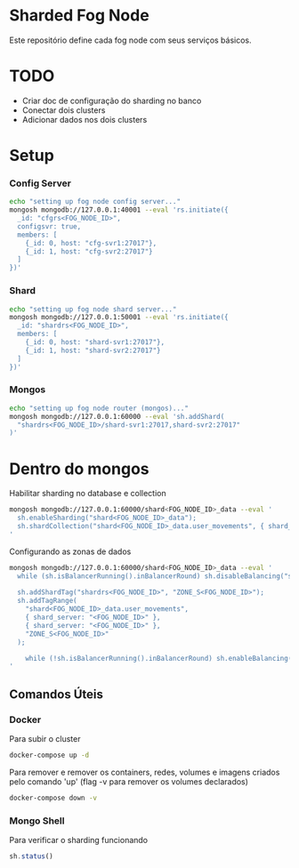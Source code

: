 # Sharded Fog Node

Este repositório define cada fog node com seus serviços básicos.

# TODO
- Criar doc de configuração do sharding no banco
- Conectar dois clusters
- Adicionar dados nos dois clusters

# Setup

### Config Server
```sh
echo "setting up fog node config server..."
mongosh mongodb://127.0.0.1:40001 --eval 'rs.initiate({
  _id: "cfgrs<FOG_NODE_ID>", 
  configsvr: true, 
  members: [
    {_id: 0, host: "cfg-svr1:27017"}, 
    {_id: 1, host: "cfg-svr2:27017"}
  ]
})'
```
### Shard
```sh
echo "setting up fog node shard server..."
mongosh mongodb://127.0.0.1:50001 --eval 'rs.initiate({
  _id: "shardrs<FOG_NODE_ID>", 
  members: [
    {_id: 0, host: "shard-svr1:27017"}, 
    {_id: 1, host: "shard-svr2:27017"}
  ]
})'
```

### Mongos
```sh
echo "setting up fog node router (mongos)..."
mongosh mongodb://127.0.0.1:60000 --eval 'sh.addShard(
  "shardrs<FOG_NODE_ID>/shard-svr1:27017,shard-svr2:27017"
)'
```

# Dentro do mongos
Habilitar sharding no database e collection
```sh
mongosh mongodb://127.0.0.1:60000/shard<FOG_NODE_ID>_data --eval '
  sh.enableSharding("shard<FOG_NODE_ID>_data");
  sh.shardCollection("shard<FOG_NODE_ID>_data.user_movements", { shard_server: 1 });
'
```
Configurando as zonas de dados
```sh
mongosh mongodb://127.0.0.1:60000/shard<FOG_NODE_ID>_data --eval '
  while (sh.isBalancerRunning().inBalancerRound) sh.disableBalancing("shard<FOG_NODE_ID>_data");
  
  sh.addShardTag("shardrs<FOG_NODE_ID>", "ZONE_S<FOG_NODE_ID>");
  sh.addTagRange(
    "shard<FOG_NODE_ID>_data.user_movements",
    { shard_server: "<FOG_NODE_ID>" },
    { shard_server: "<FOG_NODE_ID>" },
    "ZONE_S<FOG_NODE_ID>"
  );

    while (!sh.isBalancerRunning().inBalancerRound) sh.enableBalancing("shard<FOG_NODE_ID>_data");
'
```

## Comandos Úteis

### Docker
Para subir o cluster
```sh
docker-compose up -d
```

Para remover e remover os containers, redes, volumes e imagens criados pelo comando 'up' (flag -v para remover os volumes declarados)
```sh
docker-compose down -v
```

### Mongo Shell
Para verificar o sharding funcionando
```js
sh.status()
```



